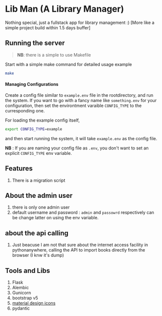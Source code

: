 # Lib Man (A Library Manager)
Nothing special, just a fullstack app for library management :) [More like a simple project build within 1.5 days buffer] 

## Running the server
> **NB**: there is a simple to use Makefile

Start with a simple make command for detailed usage example
```sh
make
```

#### Managing Configurations
Create a config file similar to `example.env` file in the rootdirectory, and run the system.
If you want to go with a fancy name like `something.env` for your configuration, then set the environtment varaible `CONFIG_TYPE` to the curresponding one.

For loading the example config itself,
```sh
export CONFIG_TYPE=example
```
and then start running the system, it will take `example.env` as the config file. 

**NB** : If you are naming your config file as `.env`, you don't want to set an explicit `CONFIG_TYPE` env variable. 

## Features
1. There is a migration script

## About the admin user 
1. there is only one admin user
2. default username and password : `admin` and `passowrd` respectively can be change latter on using the env variable. 

## about the api calling
1. Just beacuse I am not that sure about the internet access facility in pythonanywhere, calling the API to import books directly from the browser (I knw it's dump)

## Tools and Libs
1. Flask 
2. Alembic
3. Gunicorn
4. bootstrap v5
5. [material design icons](https://pictogrammers.com)
6. pydantic


